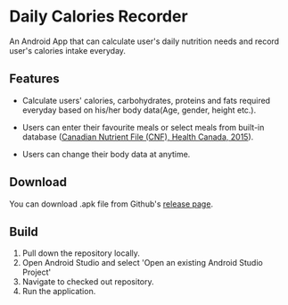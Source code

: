 # Daily Calories Recorder

An Android App that can calculate user's daily nutrition needs and record user's calories intake everyday.

## Features

- Calculate users' calories, carbohydrates, proteins and fats required everyday based on his/her body data(Age, gender, height etc.).

- Users can enter their favourite meals or select meals from built-in database ([Canadian Nutrient File (CNF), Health Canada, 2015](https://www.canada.ca/en/health-canada/services/food-nutrition/healthy-eating/nutrient-data/canadian-nutrient-file-2015-download-files.html)).

- Users can change their body data at anytime.

## Download

You can download .apk file from Github's [release page](https://github.com/Cole9712/Daily-Calories-Recorder/releases).

## Build

1. Pull down the repository locally.
2. Open Android Studio and select 'Open an existing Android Studio Project'
3. Navigate to checked out repository.
4. Run the application.
